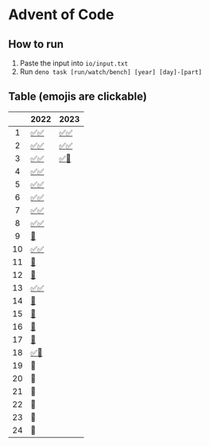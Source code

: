 # Advent of Code

## How to run

1. Paste the input into `io/input.txt`
2. Run `deno task [run/watch/bench] [year] [day]-[part]`

## Table (emojis are clickable)

|     | 2022                                 | 2023                               |
| :-: | ------------------------------------ | ---------------------------------- |
|  1  | [✅](2022/1-1.ts)[✅](2022/1-2.ts)   | [✅](2023/1-1.ts)[✅](2023/1-2.ts) |
|  2  | [✅](2022/2-1.ts)[✅](2022/2-2.ts)   | [✅](2023/2-1.ts)[✅](2023/2-2.ts) |
|  3  | [✅](2022/3-1.ts)[✅](2022/3-2.ts)   | [✅](2023/3-1.ts)[🔴](2023/3-2.ts) |
|  4  | [✅](2022/4-1.ts)[✅](2022/4-2.ts)   |                                    |
|  5  | [✅](2022/5-1.ts)[✅](2022/5-2.ts)   |                                    |
|  6  | [✅](2022/6-1.ts)[✅](2022/6-2.ts)   |                                    |
|  7  | [✅](2022/7-1.ts)[✅](2022/7-2.ts)   |                                    |
|  8  | [✅](2022/8-1.ts)[✅](2022/8-2.ts)   |                                    |
|  9  | [🔴](2022/9-1.ts)                    |                                    |
| 10  | [✅](2022/10-1.ts)[✅](2022/10-2.ts) |                                    |
| 11  | [🔴](2022/11-1.ts)                   |                                    |
| 12  | [🔴](2022/12-1.ts)                   |                                    |
| 13  | [✅](2022/13-1.ts)[✅](2022/13-2.ts) |                                    |
| 14  | [🔴](2022/14-1.ts)                   |                                    |
| 15  | [🔴](2022/15-1.ts)                   |                                    |
| 16  | [🔴](2022/16-1.ts)                   |                                    |
| 17  | [🔴](2022/17-1.ts)                   |                                    |
| 18  | [✅](2022/18-1.ts)[🔴](2022/18-2.ts) |                                    |
| 19  | 🔴                                   |                                    |
| 20  | 🔴                                   |                                    |
| 21  | 🔴                                   |                                    |
| 22  | 🔴                                   |                                    |
| 23  | 🔴                                   |                                    |
| 24  | 🔴                                   |                                    |
